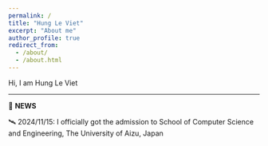 ```yaml
---
permalink: /
title: "Hung Le Viet"
excerpt: "About me"
author_profile: true
redirect_from: 
  - /about/
  - /about.html
---
```


Hi, I am Hung Le Viet


---------------------------------------------------------------
📢 **NEWS**  

🛰 2024/11/15: I officially got the admission to School of Computer Science and Engineering, The University of Aizu, Japan 

